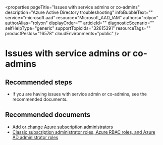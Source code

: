 <properties
    pageTitle="Issues with service admins or co-admins"
    description="Azure Active Directory troubleshooting"
    infoBubbleText=""
    service="microsoft.aad"
    resource="Microsoft_AAD_IAM"
    authors="rolyon"
    authorAlias="rolyon"
    displayOrder=""
    articleId=""
    diagnosticScenario=""
    selfHelpType="generic"
    supportTopicIds="32615391"
    resourceTags=""
    productPesIds="16578"​
    cloudEnvironments="public"
/>

# Issues with service admins or co-admins

## **Recommended steps**

- If you are having issues with service admin or co-admins, see the recommended documents.

## **Recommended documents**

- [Add or change Azure subscription administrators](https://docs.microsoft.com/azure/billing/billing-add-change-azure-subscription-administrator)
- [Classic subscription administrator roles, Azure RBAC roles, and Azure AD administrator roles](https://docs.microsoft.com/azure/role-based-access-control/rbac-and-directory-admin-roles)
